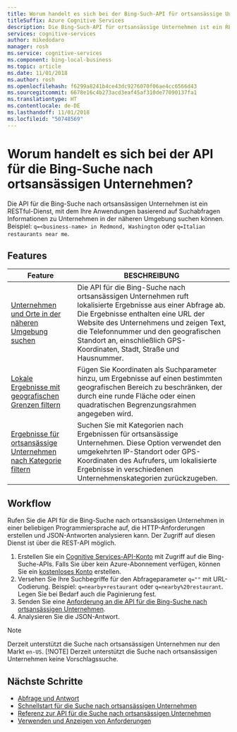 ```yaml
---
title: Worum handelt es sich bei der Bing-Such-API für ortsansässige Unternehmen? | Microsoft-Dokumentation
titleSuffix: Azure Cognitive Services
description: Die Bing-Such-API für ortsansässige Unternehmen ist ein RESTful-Dienst, mit dem Ihre Anwendungen basierend auf Suchabfragen Informationen zu Orten und Unternehmen in der näheren Umgebung suchen können.
services: cognitive-services
author: mikedodaro
manager: rosh
ms.service: cognitive-services
ms.component: bing-local-business
ms.topic: article
ms.date: 11/01/2018
ms.author: rosh
ms.openlocfilehash: f6299a8241b4ce43dc9276070f06ae4cc6566d43
ms.sourcegitcommit: 6678e16c4b273acd3eaf45af310de77090137fa1
ms.translationtype: HT
ms.contentlocale: de-DE
ms.lasthandoff: 11/01/2018
ms.locfileid: "50748569"
---
```

# <a name="what-is-bing-local-business-search"></a>Worum handelt es sich bei der API für die Bing-Suche nach ortsansässigen Unternehmen?
Die API für die Bing-Suche nach ortsansässigen Unternehmen ist ein RESTful-Dienst, mit dem Ihre Anwendungen basierend auf Suchabfragen Informationen zu Unternehmen in der näheren Umgebung suchen können. Beispiel: `q=<business-name> in Redmond, Washington` oder `q=Italian restaurants near me`. 

## <a name="features"></a>Features
| Feature | BESCHREIBUNG |  
| -- | -- | 
| [Unternehmen und Orte in der näheren Umgebung suchen](quickstarts/local-quickstart.md) | Die API für die Bing-Suche nach ortsansässigen Unternehmen ruft lokalisierte Ergebnisse aus einer Abfrage ab. Die Ergebnisse enthalten eine URL der Website des Unternehmens und zeigen Text, die Telefonnummer und den geografischen Standort an, einschließlich GPS-Koordinaten, Stadt, Straße und Hausnummer. |  
| [Lokale Ergebnisse mit geografischen Grenzen filtern](specify-geographic-search.md) | Fügen Sie Koordinaten als Suchparameter hinzu, um Ergebnisse auf einen bestimmten geografischen Bereich zu beschränken, der durch eine runde Fläche oder einen quadratischen Begrenzungsrahmen angegeben wird. | 
| [Ergebnisse für ortsansässige Unternehmen nach Kategorie filtern](local-categories.md) | Suchen Sie mit Kategorien nach Ergebnissen für ortsansässige Unternehmen. Diese Option verwendet den umgekehrten IP-Standort oder GPS-Koordinaten des Aufrufers, um lokalisierte Ergebnisse in verschiedenen Unternehmenskategorien zurückzugeben.|

## <a name="workflow"></a>Workflow
Rufen Sie die API für die Bing-Suche nach ortsansässigen Unternehmen in einer beliebigen Programmiersprache auf, die HTTP-Anforderungen erstellen und JSON-Antworten analysieren kann. Der Zugriff auf diesen Dienst ist über die REST-API möglich.
 
1. Erstellen Sie ein [Cognitive Services-API-Konto](https://docs.microsoft.com/azure/cognitive-services/cognitive-services-apis-create-account) mit Zugriff auf die Bing-Suche-APIs. Falls Sie über kein Azure-Abonnement verfügen, können Sie ein [kostenloses Konto](https://azure.microsoft.com/try/cognitive-services/?api=bing-web-search-api) erstellen.   
2. Versehen Sie Ihre Suchbegriffe für den Abfrageparameter `q=""` mit URL-Codierung. Beispiel: `q=nearby+restaurant` oder `q=nearby%20restaurant`. Legen Sie bei Bedarf auch die Paginierung fest. 
3. Senden Sie eine [Anforderung an die API für die Bing-Suche nach ortsansässigen Unternehmen](quickstarts/local-quickstart.md). 
4. Analysieren Sie die JSON-Antwort. 

> [!NOTE]
> Derzeit unterstützt die Suche nach ortsansässigen Unternehmen nur den Markt `en-US`. 
> [!NOTE]
> Derzeit unterstützt die Suche nach ortsansässigen Unternehmen keine Vorschlagssuche. 

## <a name="next-steps"></a>Nächste Schritte
- [Abfrage und Antwort](local-search-query-response.md)
- [Schnellstart für die Suche nach ortsansässigen Unternehmen](quickstarts/local-quickstart.md)
- [Referenz zur API für die Suche nach ortsansässigen Unternehmen](local-search-reference.md)
- [Verwenden und Anzeigen von Anforderungen](use-display-requirements.md)